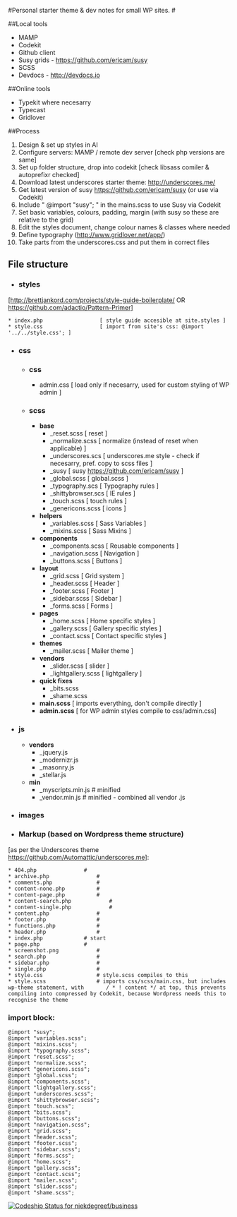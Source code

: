 #Personal starter theme & dev notes for small WP sites. #

##Local tools
 * MAMP
 * Codekit
 * Github client
 * Susy grids - https://github.com/ericam/susy
 * SCSS
 * Devdocs - http://devdocs.io

##Online tools

* Typekit where necesarry
* Typecast
* Gridlover

##Process

1. Design & set up styles in AI
1. Configure servers: MAMP / remote dev server [check php versions are same]
1. Set up folder structure, drop into codekit [check libsass comiler & autoprefixr checked]
1. Download latest underscores starter theme: http://underscores.me/
1. Get latest version of susy https://github.com/ericam/susy (or use via Codekit)
1. Include " @import "susy"; " in the mains.scss to use Susy via Codekit
1. Set basic variables, colours, padding, margin (with susy so these are relative to the grid)
1. Edit the styles document, change colour names & classes where needed
1. Define typography (http://www.gridlover.net/app/)
1. Take parts from the underscores.css and put them in correct files


## File structure

* ### styles
[http://brettjankord.com/projects/style-guide-boilerplate/ OR https://github.com/adactio/Pattern-Primer]

	* index.php 				 [ style guide accesible at site.styles ]
	* style.css 				 [ import from site's css: @import '../../style.css'; ]

* ### css

	* ### css
		* admin.css 				[ load only if necesarry, used for custom styling of WP admin ] 

	* ### scss
		* **base**
			* _reset.scss 			 [ reset ] 
			* _normalize.scss 		 [ normalize (instead of reset when applicable) ] 
			* _underscores.scs		 [ underscores.me style - check if necesarry, pref. copy to scss files ]
			* _susy        			 [ susy https://github.com/ericam/susy ]
			* _global.scss        		 [ global.scss ]
			* _typography.scs		 [ Typography rules  ]
			* _shittybrowser.scs		 [ IE rules  ]
			* _touch.scss   		 [ touch rules  ]
			* _genericons.scss  		 [ icons ]
		* **helpers**
			* _variables.scss  		 [ Sass Variables ]
			* _mixins.scss     		 [ Sass Mixins ]
		* **components**
			* _components.scss  		 [ Reusable components ]
			* _navigation.scss  		 [ Navigation ]
			* _buttons.scss     		 [ Buttons ]
		* **layout**
			* _grid.scss       		 [ Grid system ]
			* _header.scss     		 [ Header ]
			* _footer.scss     		 [ Footer ]
			* _sidebar.scss    		 [ Sidebar ]
			* _forms.scss      		 [ Forms ]
		* **pages**
			* _home.scss      		 [ Home specific styles ]
			* _gallery.scss   		 [ Gallery specific styles ]
			* _contact.scss   		 [ Contact specific styles ]
		* **themes**
			* _mailer.scss     		 [ Mailer theme ]
		* **vendors**
			* _slider.scss   	 	 [ slider ]
			* _lightgallery.scss  		 [ lightgallery ]
		* **quick fixes**
			* _bits.scss 
			* _shame.scss
		* **main.scss**				 [ imports everything, don't compile directly ]
		* **admin.scss**			 [ for WP admin styles compile to css/admin.css]

* ### js
	* **vendors**
		* _jquery.js     	
		* _modernizr.js 
		* _masonry.js   
		* _stellar.js   
	* **min**
		* _myscripts.min.js	# minified
		* _vendor.min.js	# minified - combined all vendor .js

* ### images

* ### Markup (based on Wordpress theme structure) 
[as per the Underscores theme https://github.com/Automattic/underscores.me]:

	* 404.php				#
	* archive.php				#
	* comments.php				#
	* content-none.php			#
	* content-page.php			#
	* content-search.php			#
	* content-single.php			#
	* content.php				#
	* footer.php				#
	* functions.php				#
	* header.php				#
	* index.php				# start
	* page.php				#
	* screenshot.png			#
	* search.php				#
	* sidebar.php				#
	* single.php				#
	* style.css					# style.scss compiles to this
	* style.scss				# imports css/scss/main.css, but includes wp-theme statement, with       / * ! content */ at top, this prevents compiling into compressed by Codekit, because Wordpress needs this to recognise the theme

### import block:

	@import "susy";
	@import "variables.scss";
	@import "mixins.scss";
	@import "typography.scss"; 
	@import "reset.scss";
	@import "normalize.scss";
	@import "genericons.scss";
	@import "global.scss";
	@import "components.scss";
	@import "lightgallery.scss";
	@import "underscores.scss";
	@import "shittybrowser.scss";
	@import "touch.scss";
	@import "bits.scss";
	@import "buttons.scss";
	@import "navigation.scss";
	@import "grid.scss";
	@import "header.scss";
	@import "footer.scss";
	@import "sidebar.scss";
	@import "forms.scss";
	@import "home.scss";
	@import "gallery.scss";
	@import "contact.scss";
	@import "mailer.scss";
	@import "slider.scss";
	@import "shame.scss";

[ ![Codeship Status for niekdegreef/business](https://codeship.com/projects/51af2f80-4c04-0132-7740-268f2fab66e4/status)](https://codeship.com/projects/46932)